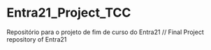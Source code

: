 # Entra21_Project_TCC
Repositório para o projeto de fim de curso do Entra21 // Final Project repository of Entra21
